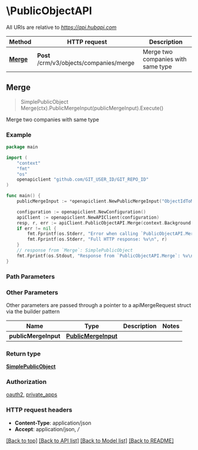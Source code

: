 # \PublicObjectAPI

All URIs are relative to *https://api.hubapi.com*

Method | HTTP request | Description
------------- | ------------- | -------------
[**Merge**](PublicObjectAPI.md#Merge) | **Post** /crm/v3/objects/companies/merge | Merge two companies with same type



## Merge

> SimplePublicObject Merge(ctx).PublicMergeInput(publicMergeInput).Execute()

Merge two companies with same type

### Example

```go
package main

import (
	"context"
	"fmt"
	"os"
	openapiclient "github.com/GIT_USER_ID/GIT_REPO_ID"
)

func main() {
	publicMergeInput := *openapiclient.NewPublicMergeInput("ObjectIdToMerge_example", "PrimaryObjectId_example") // PublicMergeInput | 

	configuration := openapiclient.NewConfiguration()
	apiClient := openapiclient.NewAPIClient(configuration)
	resp, r, err := apiClient.PublicObjectAPI.Merge(context.Background()).PublicMergeInput(publicMergeInput).Execute()
	if err != nil {
		fmt.Fprintf(os.Stderr, "Error when calling `PublicObjectAPI.Merge``: %v\n", err)
		fmt.Fprintf(os.Stderr, "Full HTTP response: %v\n", r)
	}
	// response from `Merge`: SimplePublicObject
	fmt.Fprintf(os.Stdout, "Response from `PublicObjectAPI.Merge`: %v\n", resp)
}
```

### Path Parameters



### Other Parameters

Other parameters are passed through a pointer to a apiMergeRequest struct via the builder pattern


Name | Type | Description  | Notes
------------- | ------------- | ------------- | -------------
 **publicMergeInput** | [**PublicMergeInput**](PublicMergeInput.md) |  | 

### Return type

[**SimplePublicObject**](SimplePublicObject.md)

### Authorization

[oauth2](../README.md#oauth2), [private_apps](../README.md#private_apps)

### HTTP request headers

- **Content-Type**: application/json
- **Accept**: application/json, */*

[[Back to top]](#) [[Back to API list]](../README.md#documentation-for-api-endpoints)
[[Back to Model list]](../README.md#documentation-for-models)
[[Back to README]](../README.md)

